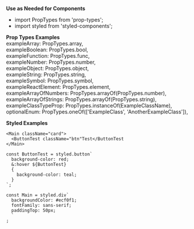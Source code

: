 **Use as Needed for Components**
* import PropTypes from 'prop-types';
* import styled from 'styled-components';


**Prop Types Examples**  
exampleArray: PropTypes.array,  
exampleBoolean: PropTypes.bool,  
exampleFunction: PropTypes.func,  
exampleNumber: PropTypes.number,  
exampleObject: PropTypes.object,  
exampleString: PropTypes.string,  
exampleSymbol: PropTypes.symbol,  
exampleReactElement: PropTypes.element,  
exampleArrayOfNumbers: PropTypes.arrayOf(PropTypes.number),  
exampleArrayOfStrings: PropTypes.arrayOf(PropTypes.string),  
exampleClassTypeProp: PropTypes.instanceOf(ExampleClassName),  
 optionalEnum: PropTypes.oneOf(['ExampleClass', 'AnotherExampleClass']),  

**Styled Examples**

```
<Main className="card">  
  <ButtonTest className="btn"Test</ButtonTest  
</Main>  
```
```
const ButtonTest = styled.button`  
  background-color: red;  
  &:hover ${ButtonTest}  
  {  
    background-color: teal;  
  }  
`;  
```
```
const Main = styled.div`  
  backgroundColor: #ecf0f1;  
  fontFamily: sans-serif;  
  paddingTop: 50px;  
  `  
;  
```
